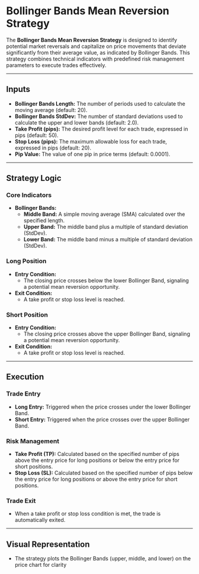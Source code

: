 # Bollinger Bands Mean Reversion Strategy

The **Bollinger Bands Mean Reversion Strategy** is designed to identify potential market reversals and capitalize on price movements that deviate significantly from their average value, as indicated by Bollinger Bands. This strategy combines technical indicators with predefined risk management parameters to execute trades effectively.

---

## Inputs

- **Bollinger Bands Length:** The number of periods used to calculate the moving average (default: 20).
- **Bollinger Bands StdDev:** The number of standard deviations used to calculate the upper and lower bands (default: 2.0).
- **Take Profit (pips):** The desired profit level for each trade, expressed in pips (default: 50).
- **Stop Loss (pips):** The maximum allowable loss for each trade, expressed in pips (default: 20).
- **Pip Value:** The value of one pip in price terms (default: 0.0001).

---

## Strategy Logic

### Core Indicators
- **Bollinger Bands:**
  - **Middle Band:** A simple moving average (SMA) calculated over the specified length.
  - **Upper Band:** The middle band plus a multiple of standard deviation (StdDev).
  - **Lower Band:** The middle band minus a multiple of standard deviation (StdDev).

### Long Position
- **Entry Condition:**
  - The closing price crosses below the lower Bollinger Band, signaling a potential mean reversion opportunity.
- **Exit Condition:**
  - A take profit or stop loss level is reached.

### Short Position
- **Entry Condition:**
  - The closing price crosses above the upper Bollinger Band, signaling a potential mean reversion opportunity.
- **Exit Condition:**
  - A take profit or stop loss level is reached.

---

## Execution

### Trade Entry
- **Long Entry:** Triggered when the price crosses under the lower Bollinger Band.
- **Short Entry:** Triggered when the price crosses over the upper Bollinger Band.

### Risk Management
- **Take Profit (TP):** Calculated based on the specified number of pips above the entry price for long positions or below the entry price for short positions.
- **Stop Loss (SL):** Calculated based on the specified number of pips below the entry price for long positions or above the entry price for short positions.

### Trade Exit
- When a take profit or stop loss condition is met, the trade is automatically exited.

---

## Visual Representation
- The strategy plots the Bollinger Bands (upper, middle, and lower) on the price chart for clarity
